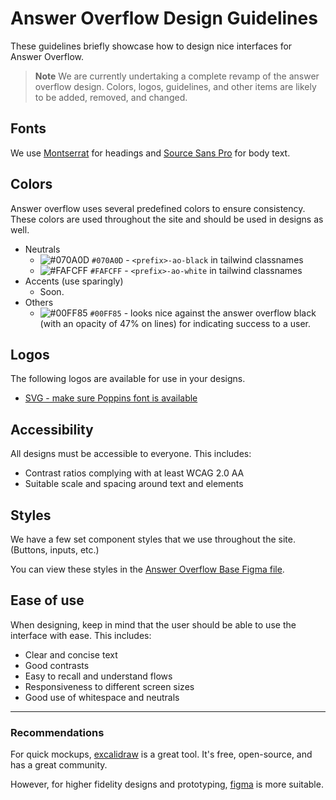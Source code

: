 # Answer Overflow Design Guidelines
These guidelines briefly showcase how to design nice interfaces for Answer Overflow.

> **Note**
> We are currently undertaking a complete revamp of the answer overflow design. Colors, logos, guidelines, and other items are likely to be added, removed, and changed.

## Fonts

We use [Montserrat](https://fonts.google.com/specimen/Montserrat) for headings and [Source Sans Pro](https://fonts.google.com/specimen/Source+Sans+Pro) for body text.

## Colors

Answer overflow uses several predefined colors to ensure consistency. These colors are used throughout the site and should be used in designs as well.

- Neutrals
  - ![#070A0D](https://via.placeholder.com/15/070A0D/000000?text=+) `#070A0D` - `<prefix>-ao-black` in tailwind classnames
  - ![#FAFCFF](https://via.placeholder.com/15/FAFCFF/000000?text=+) `#FAFCFF` - `<prefix>-ao-white` in tailwind classnames
- Accents (use sparingly)
  - Soon.
- Others
  - ![#00FF85](https://via.placeholder.com/15/00FF85/000000?text=+) `#00FF85` - looks nice against the answer overflow black (with an opacity of 47% on lines) for indicating success to a user.

## Logos

The following logos are available for use in your designs.

- [SVG - make sure Poppins font is available](https://cdn.discordapp.com/attachments/1069227604026073102/1073645187680710777/AnswerOverflowPOPPINSLOGO.svg)

## Accessibility

All designs must be accessible to everyone. This includes:

- Contrast ratios complying with at least WCAG 2.0 AA
- Suitable scale and spacing around text and elements

## Styles

We have a few set component styles that we use throughout the site. (Buttons, inputs, etc.)

You can view these styles in the [Answer Overflow Base Figma file](https://www.figma.com/file/GARsgsibWxOOzZ5MZ5XvWv/AnswerOverflow?node-id=0%3A1&t=BvruVK5YvFzx3bd4-1).

## Ease of use

When designing, keep in mind that the user should be able to use the interface with ease. This includes:

- Clear and concise text
- Good contrasts
- Easy to recall and understand flows
- Responsiveness to different screen sizes
- Good use of whitespace and neutrals

---

### Recommendations

For quick mockups, [excalidraw](https://excalidraw.com/) is a great tool. It's free, open-source, and has a great community.

However, for higher fidelity designs and prototyping, [figma](https://www.figma.com/) is more suitable.
